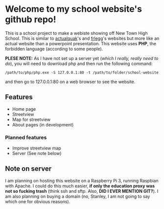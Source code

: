 # Welcome to my school website's github repo!
This is a school project to make a webiste showing off New Town High School. This is similar to [actualquak](https://github.com/actualquak/School-View)'s and [frlegg](https://github.com/frlegg/School-View)'s websites but more like an actual website than a powerpoint presentation. This website uses **PHP**, the forbidden language (according to some people).

**PLESE NOTE:** As I have not set up a server yet (*which I really, really need to do*), you will need to download php and then run the following command:
```
/path/to/php/php.exe -S 127.0.0.1:80 -t /path/to/folder/school-website
```
and then go to 127.0.0.1:80 on a web browser to see the website.

## Features
* Home page
* Streetview
* Map for streetview
* About pages (in development)
### Planned features
* Improve streetview map
* Server (See note below)

## Note on server
I am planning on hosting this website on a Raspberry Pi 3, running Raspbian with Apache. I could do this much easier, **if only the education proxy was not so fucking trash** (think ssh and sftp. Also, **DID I EVER MENTION GIT?**). I am also planning on buying a domain (no, Stanley, I am not going to say which one for obvious reasons).
